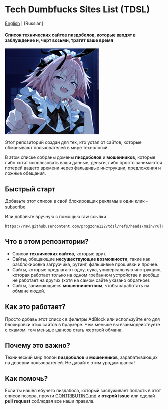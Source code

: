 # Tech Dumbfucks Sites List (TDSL)

[English](../README.md) | [Russian]

#### Список технических сайтов пиздоболов, которые вводят в заблуждение и, черт возьми, тратят ваше время

<img src="../assets/astolfo.jpg" width="300" />

Этот репозиторий создан для тех, кто устал от сайтов, которые обманывают пользователей в мире технологий.

В этом списке собраны домены **пиздоболов** и **мошенников**, которые либо хотят использовать ваши данные, деньги, либо просто занимаются потерей вашего времени через фальшивые инструкции, предложения и ложные обещания.

## Быстрый старт
Добавьте этот список в свой блокировщик рекламы в один клик - [subscribe](https://subscribe.adblockplus.org/?location=https://raw.githubusercontent.com/progzone122/tdsl/refs/heads/main/rules.txt&title=TDSL%20TDSL)

Или добавьте вручную с помощью raw ссылки
```
https://raw.githubusercontent.com/progzone122/tdsl/refs/heads/main/rules.txt
```

## Что в этом репозитории?
- Список **технических сайтов**, которые врут.
- Сайты, обещающие **несуществующие возможности**, такие как разблокировка загрузчика, рутинг, фальшивые прошивки и прочее.
- Сайты, которые предлагают одну, сука, универсальную инструкцию, которая работает только на одном гребанном устройстве и вообще не работает на других (хотя на самом сайте указано обратное).
- Сайты, занимающиеся **мошенничеством**, чтобы заработать на обмане людей.

## Как это работает?
Просто добавь этот список в фильтры AdBlock или используйте его для блокировки этих сайтов в браузере. Чем меньше вы взаимодействуете с скамом, тем меньше шансов стать жертвой обмана.

## Почему это важно?
Технический мир полон **пиздоболов** и **мошенников**, зарабатывающих на доверии пользователей. Не давайте этим уродам шанса!

## Как помочь?
Если ты нашёл ебучего пиздабола, который заслуживает попасть в этот список позора, прочти [CONTRIBUTING.md](./CONTRIBUTING.md) и **открой issue** или сделай **pull request** соблюдая все наши правила.